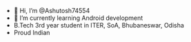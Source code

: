 - 👋 Hi, I’m @Ashutosh74554
- 🌱 I’m currently learning Android development
- B.Tech 3rd year student in ITER, SoA, Bhubaneswar, Odisha
- Proud Indian
<!---
Ashutosh74554/Ashutosh74554 is a ✨ special ✨ repository because its `README.md` (this file) appears on your GitHub profile.
You can click the Preview link to take a look at your changes.
--->
